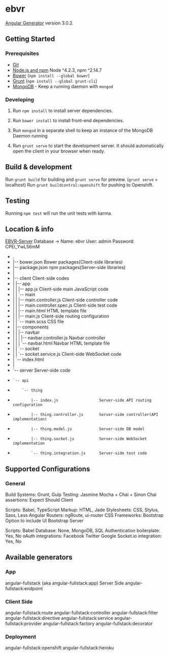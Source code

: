 # ebvr

[Angular Generator](https://github.com/DaftMonk/generator-angular-fullstack) version 3.0.2.

## Getting Started

### Prerequisites

- [Git](https://git-scm.com/)
- [Node.js and npm](nodejs.org) Node ^4.2.3, npm ^2.14.7
- [Bower](bower.io) (`npm install --global bower`)
- [Grunt](http://gruntjs.com/) (`npm install --global grunt-cli`)
- [MongoDB](https://www.mongodb.org/) - Keep a running daemon with `mongod`

### Developing

1. Run `npm install` to install server dependencies.

2. Run `bower install` to install front-end dependencies.

3. Run `mongod` in a separate shell to keep an instance of the MongoDB Daemon running

4. Run `grunt serve` to start the development server. It should automatically open the client in your browser when ready.

## Build & development

Run `grunt build` for building and `grunt serve` for preview. (`grunt serve` = localhost)
Run `grunt buildcontrol:openshift` for pushing to Openshift.

## Testing

Running `npm test` will run the unit tests with karma.

## Location & info

[EBVR-Server](http://ebvr-ebvr.rhcloud.com/)
Database -> Name: ebvr User: admin Password: CPEi_YwL56mM

- .
- |-- bower.json                            Bower packages(Client-side libraries)
- |-- package.json                          npm packages(Server-side libraries)
- |
- |-- client                                Client-side codes
- |   |-- app
- |   |   |-- app.js                        Client-side main JavaScript code
- |   |   `-- main
- |   |       |-- main.controller.js        Client-side controller code
- |   |       |-- main.controller.spec.js   Client-side test code
- |   |       |-- main.html                 HTML template file
- |   |       |-- main.js                   Client-side routing configuration
- |   |       `-- main.scss                 CSS file
- |   |-- components
- |   |   |-- navbar
- |   |   |   |-- navbar.controller.js      Navbar controller
- |   |   |   `-- navbar.html               Navbar HTML template file
- |   |   `-- socket
- |   |       `-- socket.service.js         Client-side WebSocket code
- |   `-- index.html
- |
- `-- server                                Server-side code
-     `-- api
-         `-- thing
-             |-- index.js                  Server-side API routing configuration
-             |-- thing.controller.js       Server-side controller(API implementation)
-             |-- thing.model.js            Server-side DB model
-             |-- thing.socket.js           Server-side WebSocket implementation
-             `-- thing.integration.js      Server-side test code

## Supported Configurations

### General

Build Systems: Grunt, Gulp
Testing:
Jasmine
Mocha + Chai + Sinon
Chai assertions:
Expect
Should
Client

Scripts: Babel, TypeScript
Markup: HTML, Jade
Stylesheets: CSS, Stylus, Sass, Less
Angular Routers: ngRoute, ui-router
CSS Frameworks: Bootstrap
Option to include UI Bootstrap
Server

Scripts: Babel
Database:
None,
MongoDB, SQL
Authentication boilerplate: Yes, No
oAuth integrations: Facebook Twitter Google
Socket.io integration: Yes, No


## Available generators

### App
angular-fullstack (aka angular-fullstack:app)
Server Side
angular-fullstack:endpoint
### Client Side
angular-fullstack:route
angular-fullstack:controller
angular-fullstack:filter
angular-fullstack:directive
angular-fullstack:service
angular-fullstack:provider
angular-fullstack:factory
angular-fullstack:decorator
### Deployment
angular-fullstack:openshift
angular-fullstack:heroku